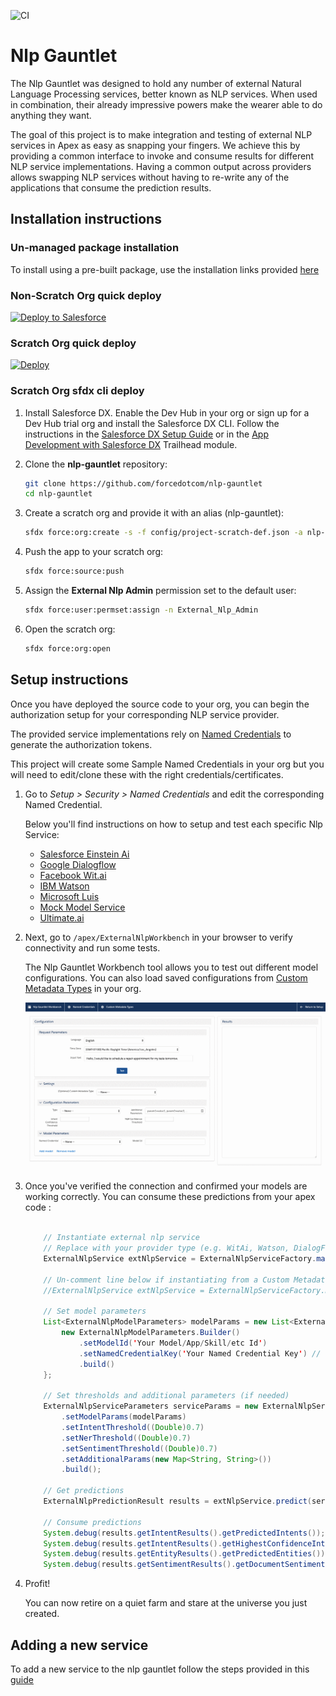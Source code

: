 ![CI](https://github.com/forcedotcom/nlp-gauntlet/workflows/CI/badge.svg)

# Nlp Gauntlet

The Nlp Gauntlet was designed to hold any number of external Natural Language Processing services, better known as NLP services. When used in combination, their already impressive powers make the wearer able to do anything they want.

The goal of this project is to make integration and testing of external NLP services in Apex as easy as snapping your fingers. We achieve this by providing a common interface to invoke and consume results for different NLP service implementations. Having a common output across providers allows swapping NLP services without having to re-write any of the applications that consume the prediction results.

## Installation instructions

### Un-managed package installation

To install using a pre-built package, use the installation links provided [here](https://github.com/forcedotcom/nlp-gauntlet/releases)


### Non-Scratch Org quick deploy

<a href="https://githubsfdeploy.herokuapp.com">
  <img alt="Deploy to Salesforce"
       src="https://raw.githubusercontent.com/afawcett/githubsfdeploy/master/deploy.png">
</a>

### Scratch Org quick deploy

[![Deploy](https://deploy-to-sfdx.com/dist/assets/images/DeployToSFDX.svg)](https://deploy-to-sfdx.com/)


### Scratch Org sfdx cli deploy

1. Install Salesforce DX. Enable the Dev Hub in your org or sign up for a Dev Hub trial org and install the Salesforce DX CLI. Follow the instructions in the [Salesforce DX Setup Guide](https://developer.salesforce.com/docs/atlas.en-us.sfdx_setup.meta/sfdx_setup/sfdx_setup_intro.htm?search_text=trial%20hub%20org) or in the [App Development with Salesforce DX](https://trailhead.salesforce.com/modules/sfdx_app_dev) Trailhead module.

1. Clone the **nlp-gauntlet** repository:

   ```bash
   git clone https://github.com/forcedotcom/nlp-gauntlet
   cd nlp-gauntlet
   ```

1. Create a scratch org and provide it with an alias (nlp-gauntlet):

   ```bash
   sfdx force:org:create -s -f config/project-scratch-def.json -a nlp-gauntlet
   ```

1. Push the app to your scratch org:

   ```bash
   sfdx force:source:push
   ```

1. Assign the **External Nlp Admin** permission set to the default user:

   ```bash
   sfdx force:user:permset:assign -n External_Nlp_Admin
   ```

1. Open the scratch org:

   ```bash
   sfdx force:org:open
   ```

## Setup instructions

Once you have deployed the source code to your org, you can begin the authorization setup for your corresponding NLP service provider.

The provided service implementations rely on [Named Credentials](https://developer.salesforce.com/docs/atlas.en-us.apexcode.meta/apexcode/apex_callouts_named_credentials.htm) to generate the authorization tokens.

This project will create some Sample Named Credentials in your org but you will need to edit/clone these with the right credentials/certificates.

1. Go to *Setup > Security > Named Credentials* and edit the corresponding Named Credential.

    Below you'll find instructions on how to setup and test each specific Nlp Service:

    - [Salesforce Einstein Ai](/docs/guides/EinsteinAi.md)
    - [Google Dialogflow](docs/guides/DialogFlow.md)
    - [Facebook Wit.ai](docs/guides/WitAi.md)
    - [IBM Watson](docs/guides/Watson.md)
    - [Microsoft Luis](docs/guides/Luis.md)
    - [Mock Model Service](docs/guides/MockModel.md)
    - [Ultimate.ai](docs/guides/UltimateAi.md)

2. Next, go to `/apex/ExternalNlpWorkbench` in your browser to verify connectivity and run some tests.

    The Nlp Gauntlet Workbench tool allows you to test out different model configurations. You can also load saved configurations from [Custom Metadata Types](docs/guides/CustomMd.md) in your org.

    ![Nlp Gauntlet Workbench](/docs/images/gauntlet-workbench/gauntlet-workbench.gif?raw=true)

3. Once you've verified the connection and confirmed your models are working correctly. You can consume these predictions from your apex code :

    ```java

        // Instantiate external nlp service
        // Replace with your provider type (e.g. WitAi, Watson, DialogFlow, Luis)
        ExternalNlpService extNlpService = ExternalNlpServiceFactory.makeNlpService(EinsteinAiService.class);

        // Un-comment line below if instantiating from a Custom Metadata Definition
        //ExternalNlpService extNlpService = ExternalNlpServiceFactory.makeNlpService('Einstein_ai');

        // Set model parameters
        List<ExternalNlpModelParameters> modelParams = new List<ExternalNlpModelParameters>{
            new ExternalNlpModelParameters.Builder()
                .setModelId('Your Model/App/Skill/etc Id')
                .setNamedCredentialKey('Your Named Credential Key') // Case-sensitive name
                .build()
        };

        // Set thresholds and additional parameters (if needed)
        ExternalNlpServiceParameters serviceParams = new ExternalNlpServiceParameters.Builder()
            .setModelParams(modelParams)
            .setIntentThreshold((Double)0.7)
            .setNerThreshold((Double)0.7)
            .setSentimentThreshold((Double)0.7)
            .setAdditionalParams(new Map<String, String>())
            .build();

        // Get predictions
        ExternalNlpPredictionResult results = extNlpService.predict(serviceParams, 'Your text to be analyzed', 'en_US');

        // Consume predictions
        System.debug(results.getIntentResults().getPredictedIntents());
        System.debug(results.getIntentResults().getHighestConfidenceIntentName());
        System.debug(results.getEntityResults().getPredictedEntities());
        System.debug(results.getSentimentResults().getDocumentSentiment());

    ```

4. Profit!

    You can now retire on a quiet farm and stare at the universe you just created.

## Adding a new service

To add a new service to the nlp gauntlet follow the steps provided in this [guide](/docs/guides/NewServiceGuide.md)

